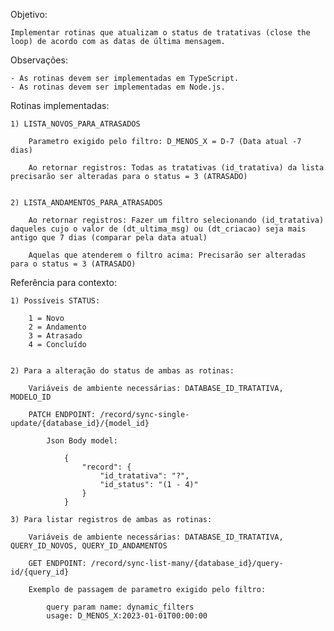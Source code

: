 Objetivo:

    Implementar rotinas que atualizam o status de tratativas (close the loop) de acordo com as datas de última mensagem.

Observações:

    - As rotinas devem ser implementadas em TypeScript.
    - As rotinas devem ser implementadas em Node.js.

Rotinas implementadas:

    1) LISTA_NOVOS_PARA_ATRASADOS

        Parametro exigido pelo filtro: D_MENOS_X = D-7 (Data atual -7 dias)

        Ao retornar registros: Todas as tratativas (id_tratativa) da lista precisarão ser alteradas para o status = 3 (ATRASADO)


    2) LISTA_ANDAMENTOS_PARA_ATRASADOS

        Ao retornar registros: Fazer um filtro selecionando (id_tratativa) daqueles cujo o valor de (dt_ultima_msg) ou (dt_criacao) seja mais antigo que 7 dias (comparar pela data atual)

        Aquelas que atenderem o filtro acima: Precisarão ser alteradas para o status = 3 (ATRASADO)
        

Referência para contexto:

    1) Possíveis STATUS:

        1 = Novo
        2 = Andamento
        3 = Atrasado
        4 = Concluído


    2) Para a alteração do status de ambas as rotinas:

        Variáveis de ambiente necessárias: DATABASE_ID_TRATATIVA, MODELO_ID

        PATCH ENDPOINT: /record/sync-single-update/{database_id}/{model_id}

            Json Body model:

                {
                    "record": {
                        "id_tratativa": "?",
                        "id_status": "(1 - 4)"
                    }
                }

    3) Para listar registros de ambas as rotinas:

        Variáveis de ambiente necessárias: DATABASE_ID_TRATATIVA, QUERY_ID_NOVOS, QUERY_ID_ANDAMENTOS
            
        GET ENDPOINT: /record/sync-list-many/{database_id}/query-id/{query_id}

        Exemplo de passagem de parametro exigido pelo filtro:

            query param name: dynamic_filters
            usage: D_MENOS_X:2023-01-01T00:00:00
            